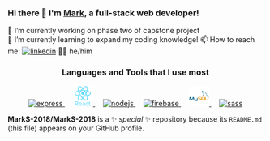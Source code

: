 ### Hi there 👋 I'm <a href="www.linkedin.com/in/mark-smith-0">Mark</a>, a full-stack web developer!

🔭 I’m currently working on phase two of capstone project  
🌱 I’m currently learning to expand my coding knowledge!
📫 How to reach me: <a href="www.linkedin.com/in/mark-smith-0"><img src="https://user-images.githubusercontent.com/82676841/124027868-5735ef00-d9c1-11eb-8f0b-36b1481607d9.png" alt="linkedin"/></a>
👦🏾 he/him


<h3 align="center">Languages and Tools that I use most</h3>
<div align="center">
  <a href="https://expressjs.com/" target="_blank"> <img src="https://user-images.githubusercontent.com/82676841/124026817-24d7c200-d9c0-11eb-8a18-35382ba1f8cc.png"                  alt="express" width="40" height="40" /> </a> &nbsp; &nbsp;
  <a href="https://reactjs.org/" target="_blank"> <img src="https://raw.githubusercontent.com/devicons/devicon/master/icons/react/react-original-wordmark.svg" alt="react"             width="40" height="40"/> </a> &nbsp; &nbsp;
  <a href="https://nodejs.org" target="_blank"> <img src="https://user-images.githubusercontent.com/82676841/124027030-636d7c80-d9c0-11eb-98dd-24e395bd74d6.png" alt="nodejs"         width="40" height="40"/> </a> &nbsp; &nbsp;
  <a href="https://firebase.google.com/" target="_blank"> <img src="https://www.vectorlogo.zone/logos/firebase/firebase-icon.svg" alt="firebase" width="40" height="40"/> </a>        &nbsp; &nbsp;
  <a href="https://www.mysql.com/" target="_blank"> <img src="https://raw.githubusercontent.com/devicons/devicon/master/icons/mysql/mysql-original-wordmark.svg" alt="mysql"          width="40" height="40"/> </a> &nbsp; &nbsp;
  <a href="https://sass-lang.com" target="_blank"> <img src="https://user-images.githubusercontent.com/82676841/124027120-7e3ff100-d9c0-11eb-8531-caf5e74e7a96.png" alt="sass"        width="40" height="40"/> </a>
</div>
  


**MarkS-2018/MarkS-2018** is a ✨ _special_ ✨ repository because its `README.md` (this file) appears on your GitHub profile.
<!--
Here are some ideas to get you started:

- 🔭 I’m currently working on ...
- 🌱 I’m currently learning ...
- 👯 I’m looking to collaborate on ...
- 🤔 I’m looking for help with ...
- 💬 Ask me about ...
- 📫 How to reach me: ...
- 😄 Pronouns: ...
- ⚡ Fun fact: ...
-->
